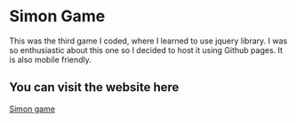 # Simon Game

This was the third game I coded, where I learned to use jquery library. I was so enthusiastic
about this one so I decided to host it using Github pages. It is also mobile friendly.

## You can visit the website here

[Simon game](https://razvanpetruta.github.io/simon_game_js/)


